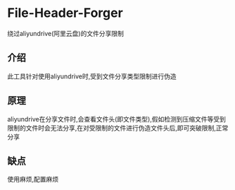 # File-Header-Forger
绕过aliyundrive(阿里云盘)的文件分享限制

## 介绍
此工具针对使用aliyundrive时,受到文件分享类型限制进行伪造
## 原理
aliyundrive在分享文件时,会查看文件头(即文件类型),假如检测到压缩文件等受到限制的文件时会无法分享,在对受限制的文件进行伪造文件头后,即可突破限制,正常分享
## 缺点
使用麻烦,配置麻烦
